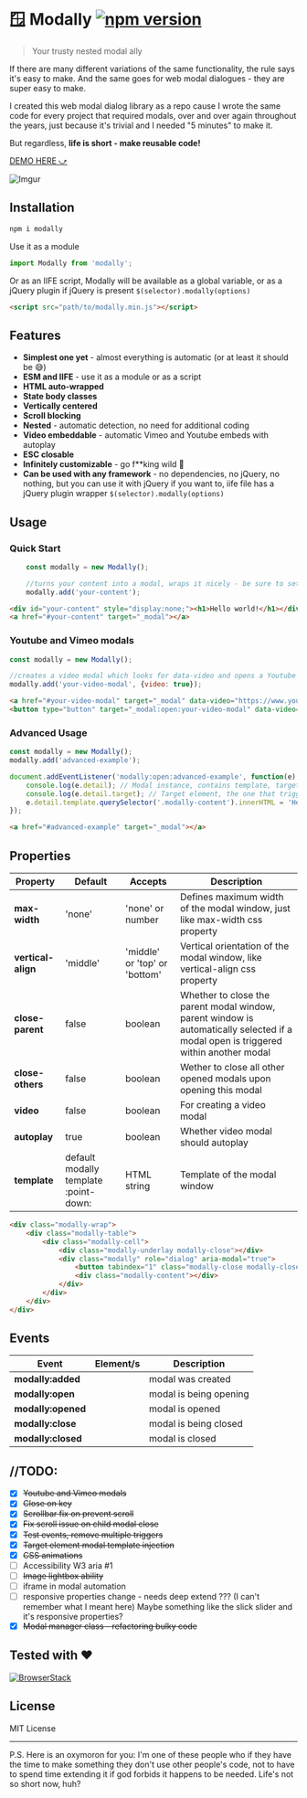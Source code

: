 # 🪟 Modally [![npm version](https://img.shields.io/npm/v/modally)](https://www.npmjs.com/package/modally)

> Your trusty nested modal ally

If there are many different variations of the same functionality, the rule says it's easy to make. And the same goes for web modal dialogues - they are super easy to make.

I created this web modal dialog library as a repo cause I wrote the same code for every project that required modals, over and over again throughout the years, just because it's trivial and I needed "5 minutes" to make it.

But regardless, **life is short - make reusable code!**

[DEMO HERE ⤻](http://stamat.github.io/modally/)

![Imgur](https://imgur.com/Zzg3FDx.png)

## Installation

```bash
npm i modally
```

Use it as a module
```javascript
import Modally from 'modally';
```

Or as an IIFE script, Modally will be available as a global variable, or as a jQuery plugin if jQuery is present `$(selector).modally(options)`
```html
<script src="path/to/modally.min.js"></script>
```

## Features
* **Simplest one yet** - almost everything is automatic (or at least it should be 😅)
* **ESM and IIFE** - use it as a module or as a script
* **HTML auto-wrapped**
* **State body classes**
* **Vertically centered**
* **Scroll blocking** 
* **Nested** - automatic detection, no need for additional coding
* **Video embeddable** - automatic Vimeo and Youtube embeds with autoplay
* **ESC closable**
* **Infinitely customizable** - go f**king wild 🎉
* **Can be used with any framework** - no dependencies, no jQuery, no nothing, but you can use it with jQuery if you want to, iife file has a jQuery plugin wrapper `$(selector).modally(options)`

## Usage

### Quick Start
```javascript
	const modally = new Modally();

	//turns your content into a modal, wraps it nicely - be sure to set it to display:none in CSS
	modally.add('your-content');
```
```html
<div id="your-content" style="display:none;"><h1>Hello world!</h1></div>
<a href="#your-content" target="_modal"></a>
```

### Youtube and Vimeo modals

```javascript
const modally = new Modally();

//creates a video modal which looks for data-video and opens a Youtube or Vimeo embed within your modal
modally.add('your-video-modal', {video: true});
```
```html
<a href="#your-video-modal" target="_modal" data-video="https://www.youtube.com/watch?v=u9QJo5fBADE">Youtube</a>
<button type="button" target="_modal:open:your-video-modal" data-video="https://vimeo.com/243244233">Vimeo</button>
```

### Advanced Usage

```javascript
const modally = new Modally();
modally.add('advanced-example');

document.addEventListener('modally:open:advanced-example', function(e) {
	console.log(e.detail); // Modal instance, contains template, target, element (if any), options, etc.
	console.log(e.detail.target); // Target element, the one that triggered the modal open. If it exists that is, otherwise it is undefined. So in the case of this example it will be the <a> element with href="#advanced-example"
	e.detail.template.querySelector('.modally-content').innerHTML = 'Hello world!';
});
```
```html
<a href="#advanced-example" target="_modal"></a>
```



## Properties

Property | Default | Accepts | Description
-------- | ------- | ------- | -----------
**max-width** | 'none' | 'none' or number | Defines maximum width of the modal window, just like max-width css property
**vertical-align** | 'middle' | 'middle' or 'top' or 'bottom' | Vertical orientation of the modal window, like vertical-align css property
**close-parent** | false | boolean | Whether to close the parent modal window, parent window is automatically selected if a modal open is triggered within another modal
**close-others** | false | boolean | Wether to close all other opened modals upon opening this modal
**video** | false | boolean | For creating a video modal
**autoplay** | true | boolean | Whether video modal should autoplay
**template** | default modally template :point-down: | HTML string | Template of the modal window

```html
<div class="modally-wrap">
	<div class="modally-table">
		<div class="modally-cell">
			<div class="modally-underlay modally-close"></div>
			<div class="modally" role="dialog" aria-modal="true">
				<button tabindex="1" class="modally-close modally-close-button">&times;</button>
				<div class="modally-content"></div>
			</div>
		</div>
	</div>
</div>
```

## Events

Event | Element/s | Description
----- | --------- | -----------
**modally:added** | | modal was created
**modally:open** | | modal is being opening
**modally:opened** | | modal is opened
**modally:close** | | modal is being closed
**modally:closed** | | modal is closed

## //TODO:

- [x] ~~Youtube and Vimeo modals~~
- [x] ~~Close on <ESC> key~~
- [x] ~~Scrollbar fix on prevent scroll~~
- [x] ~~Fix scroll issue on child modal close~~
- [x] ~~Test events, remove multiple triggers~~
- [x] ~~Target element modal template injection~~
- [x] ~~CSS animations~~
- [ ] Accessibility W3 aria #1
- [ ] ~~Image lightbox ability~~
- [ ] iframe in modal automation
- [ ] responsive properties change - needs deep extend ??? (I can't remember what I meant here) Maybe something like the slick slider and it's responsive properties?
- [x] ~~Modal manager class - refactoring bulky code~~

## Tested with :heart:

[![BrowserStack](https://imgur.com/wfYoxvC.png)](https://www.browserstack.com/)

## License
MIT License

-------

P.S. Here is an oxymoron for you: I'm one of these people who if they have the time to make something they don't use other people's code, not to have to spend time extending it if god forbids it happens to be needed. Life's not so short now, huh?
